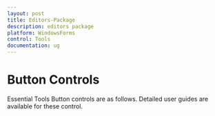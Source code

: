 ```yaml
---
layout: post
title: Editors-Package
description: editors package
platform: WindowsForms
control: Tools
documentation: ug
---
```


# Button Controls

Essential Tools Button controls are as follows. Detailed user guides are available for these control.